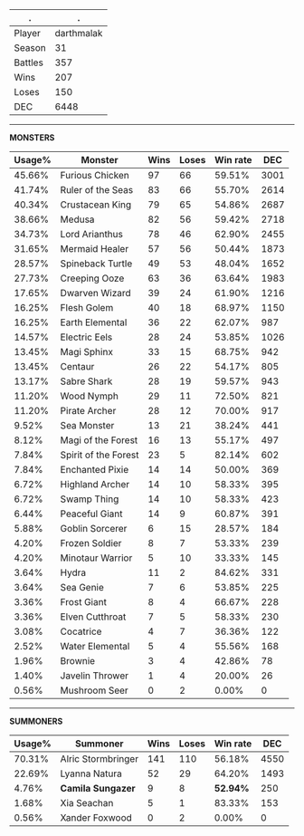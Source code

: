 .|.
|-|-
Player|darthmalak
Season|31
Battles|357
Wins|207
Loses|150
DEC|6448

---
**MONSTERS**

Usage%|Monster|Wins|Loses|Win rate|DEC|
-|-|-|-|-|-|
45.66%|Furious Chicken|97|66|59.51%|3001|
41.74%|Ruler of the Seas|83|66|55.70%|2614|
40.34%|Crustacean King|79|65|54.86%|2687|
38.66%|Medusa|82|56|59.42%|2718|
34.73%|Lord Arianthus|78|46|62.90%|2455|
31.65%|Mermaid Healer|57|56|50.44%|1873|
28.57%|Spineback Turtle|49|53|48.04%|1652|
27.73%|Creeping Ooze|63|36|63.64%|1983|
17.65%|Dwarven Wizard|39|24|61.90%|1216|
16.25%|Flesh Golem|40|18|68.97%|1150|
16.25%|Earth Elemental|36|22|62.07%|987|
14.57%|Electric Eels|28|24|53.85%|1026|
13.45%|Magi Sphinx|33|15|68.75%|942|
13.45%|Centaur|26|22|54.17%|805|
13.17%|Sabre Shark|28|19|59.57%|943|
11.20%|Wood Nymph|29|11|72.50%|821|
11.20%|Pirate Archer|28|12|70.00%|917|
9.52%|Sea Monster|13|21|38.24%|441|
8.12%|Magi of the Forest|16|13|55.17%|497|
7.84%|Spirit of the Forest|23|5|82.14%|602|
7.84%|Enchanted Pixie|14|14|50.00%|369|
6.72%|Highland Archer|14|10|58.33%|395|
6.72%|Swamp Thing|14|10|58.33%|423|
6.44%|Peaceful Giant|14|9|60.87%|391|
5.88%|Goblin Sorcerer|6|15|28.57%|184|
4.20%|Frozen Soldier|8|7|53.33%|239|
4.20%|Minotaur Warrior|5|10|33.33%|145|
3.64%|Hydra|11|2|84.62%|331|
3.64%|Sea Genie|7|6|53.85%|225|
3.36%|Frost Giant|8|4|66.67%|228|
3.36%|Elven Cutthroat|7|5|58.33%|230|
3.08%|Cocatrice|4|7|36.36%|122|
2.52%|Water Elemental|5|4|55.56%|168|
1.96%|Brownie|3|4|42.86%|78|
1.40%|Javelin Thrower|1|4|20.00%|26|
0.56%|Mushroom Seer|0|2|0.00%|0|

---
**SUMMONERS**

Usage%|Summoner|Wins|Loses|Win rate|DEC|
-|-|-|-|-|-|
70.31%|Alric Stormbringer|141|110|56.18%|4550|
22.69%|Lyanna Natura|52|29|64.20%|1493|
4.76%|**Camila Sungazer**|9|8|**52.94%**|250|
1.68%|Xia Seachan|5|1|83.33%|153|
0.56%|Xander Foxwood|0|2|0.00%|0|
